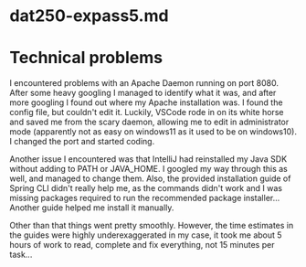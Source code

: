 # dat250-expass5.md

# Technical problems
I encountered problems with an Apache Daemon running on port 8080. After some heavy googling I managed to identify what it was, and after more googling I found out where my Apache installation was. I found the config file, but couldn't edit it. Luckily, VSCode rode in on its white horse and saved me from the scary daemon, allowing me to edit in administrator mode (apparently not as easy on windows11 as it used to be on windows10). I changed the port and started coding. 

Another issue I encountered was that IntelliJ had reinstalled my Java SDK without adding to PATH or JAVA_HOME. I googled my way through this as well, and managed to change them. Also, the provided installation guide of Spring CLI didn't really help me, as the commands didn't work and I was missing packages required to run the recommended package installer... Another guide helped me install it manually.

Other than that things went pretty smoothly. However, the time estimates in the guides were highly underexaggerated in my case, it took me about 5 hours of work to read, complete and fix everything, not 15 minutes per task...

